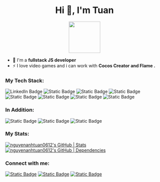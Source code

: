 <h1 align="center">Hi 👋, I'm Tuan</h1>
<div id="header" align="center">
  <img src="https://media.giphy.com/media/M9gbBd9nbDrOTu1Mqx/giphy.gif" width="100"/>
</div>

- 🌱 I'm a **fullstack JS developer**
- ⚡ I love video games and i can work with **Cocos Creator and Flame .**

<h3 align="left">My Tech Stack:</h3>
<div display="flex" align="left">
  <img src="https://img.shields.io/badge/TypeScript-light?style=for-the-badge&logo=typescript&logoColor=white&color=%233178C6" alt="LinkedIn Badge"/>
  <img alt="Static Badge" src="https://img.shields.io/badge/JavaScript-light?style=for-the-badge&logo=javascript&logoColor=white&color=%23F7DF1E">
  <img alt="Static Badge" src="https://img.shields.io/badge/Next.js-light?style=for-the-badge&logo=nextdotjs&logoColor=white&color=%23000000">
  <img alt="Static Badge" src="https://img.shields.io/badge/Nestjs-light?style=for-the-badge&logo=nestjs&logoColor=white&color=%23E0234E">
  <img alt="Static Badge" src="https://img.shields.io/badge/Node.js-light?style=for-the-badge&logo=Node.js&logoColor=white&color=%23339933">
  <img alt="Static Badge" src="https://img.shields.io/badge/PostgreSQL-light?style=for-the-badge&logo=postgresql&logoColor=white&color=%234169E1">
  <img alt="Static Badge" src="https://img.shields.io/badge/Docker-light?style=for-the-badge&logo=Docker&logoColor=white&color=%232496ED">
  <img alt="Static Badge" src="https://img.shields.io/badge/strapi-light?style=for-the-badge&logo=strapi&logoColor=white&color=%234945FF">
</div>

<h3 align="left">In Addition:</h3>
<div display="flex" align="left">
  <img alt="Static Badge" src="https://img.shields.io/badge/flutter-light?style=for-the-badge&logo=flutter&logoColor=white&color=%2302569B">
  <img alt="Static Badge" src="https://img.shields.io/badge/cocos-light?style=for-the-badge&logo=cocos&logoColor=white&color=%2355C2E1">
  <img alt="Static Badge" src="https://img.shields.io/badge/wordpress-light?style=for-the-badge&logo=wordpress&logoColor=white&color=%2321759B">
</div>

<h3 align="left">My Stats:</h3>
<div display="flex" align="left">

  [![nguyenanhtuan0612's GitHub | Stats](https://stats.quine.sh/nguyenanhtuan0612/github?theme=light)](https://quine.sh?utm_source=widgets&utm_campaign=nguyenanhtuan0612)     [![nguyenanhtuan0612's GitHub | Dependencies](https://stats.quine.sh/nguyenanhtuan0612/dependencies?theme=light)](https://quine.sh?utm_source=widgets&utm_campaign=nguyenanhtuan0612)
  
</div>

<h3 align="left">Connect with me:</h3>
<div align="left" display="flex">
  <a href="mailto:tuananhvd1998@gmail.com"> <img alt="Static Badge" src="https://img.shields.io/badge/tuananhvd1998%40gmail.com-light?style=for-the-badge&logo=gmail&logoColor=white&color=%23EA4335"></a>
 <a href="https://www.kaggle.com/tuananh612"> <img alt="Static Badge" src="https://img.shields.io/badge/tuananh612-light?style=for-the-badge&logo=Kaggle&logoColor=white&color=%2320BEFF"></a>
  <a href="#">  <img alt="Static Badge" src="https://img.shields.io/badge/%40tuan612-light?style=for-the-badge&logo=telegram&logoColor=white&color=%2326A5E4"></a>



</div>




